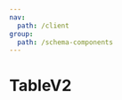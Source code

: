```yaml
---
nav:
  path: /client
group:
  path: /schema-components
---
```


# TableV2

<code src="./demos/demo4.tsx" />